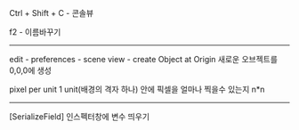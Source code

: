 Ctrl + Shift + C - 콘솔뷰


f2 - 이름바꾸기


---

edit - preferences - scene view - create Object at Origin 
  새로운 오브젝트를 0,0,0에 생성

pixel per unit
  1 unit(배경의 격자 하나) 안에 픽셀을 얼마나 찍을수 있는지 n*n

---

[SerializeField] 
인스펙터창에 변수 띄우기
